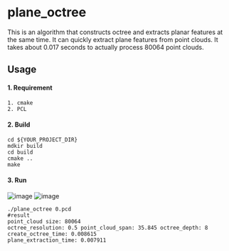 # plane_octree
This is an algorithm that constructs octree and extracts planar features at the same time. It can quickly extract plane features from point clouds. It takes about 0.017 seconds to actually process 80064 point clouds.

## Usage
#### 1. Requirement
```
1. cmake
2. PCL
```

#### 2. Build
```
cd ${YOUR_PROJECT_DIR}
mdkir build
cd build
cmake ..
make
```

#### 3. Run
![image](https://github.com/user-attachments/assets/447d453b-ae7a-483e-a558-3aab54a877a0)
![image](https://github.com/user-attachments/assets/f9acd0d9-839f-4e34-b164-4af9e5f10853)

```
./plane_octree 0.pcd
#result
point_cloud size: 80064
octree_resolution: 0.5 point_cloud_span: 35.845 octree_depth: 8
create_octree_time: 0.008615
plane_extraction_time: 0.007911
```
